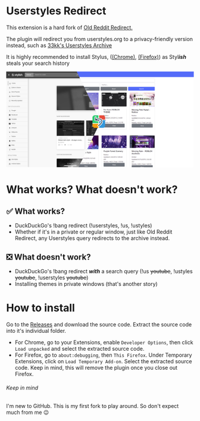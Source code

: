# Userstyles Redirect

This extension is a hard fork of [Old Reddit Redirect.](https://github.com/tom-james-watson/old-reddit-redirect)

The plugin will redirect you from userstyles.org to a privacy-friendly version instead, such as [33kk's Userstyles Archive](https://33kk.github.io/uso-archive/)

It is highly recommended to install Stylus, ([(Chrome)](https://chrome.google.com/webstore/detail/stylus/clngdbkpkpeebahjckkjfobafhncgmne), [(Firefox)](https://addons.mozilla.org/en-US/firefox/addon/styl-us/)) as Styl***ish*** steals your search history

![Screenshot](img/screenshot.png)

# What works? What doesn't work?

## ✅ What works?
- DuckDuckGo's !bang redirect (!userstyles, !us, !ustyles)
- Whether if it's in a private or regular window, just like Old Reddit Redirect, any Userstyles query redirects to the archive instead.

## ❎ What doesn't work?
- DuckDuckGo's !bang redirect ***with*** a search query (!us ~~youtube~~, !ustyles ~~youtube~~, !userstyles ~~youtube~~)
- Installing themes in private windows (that's another story)

# How to install

Go to the [Releases](https://github.com/RoboMolluskKing/usa-redirect/releases) and download the source code. Extract the source code into it's individual folder.

- For Chrome, go to your Extensions, enable `Developer Options`, then click `Load unpacked` and select the extracted source code.
- For Firefox, go to `about:debugging`, then `This Firefox`. Under Temporary Extensions, click on `Load Temporary Add-on`. Select the extracted source code. Keep in mind, this will remove the plugin once you close out Firefox.

###### Keep in mind

I'm new to GitHub. This is my first fork to play around. So don't expect much from me 😉
